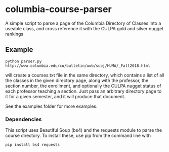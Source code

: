 # columbia-course-parser
A simple script to parse a page of the Columbia Directory of Classes into a useable class, and cross reference it with the CULPA gold and silver nugget rankings

## Example

```
python parser.py http://www.columbia.edu/cu/bulletin/uwb/subj/HUMA/_Fall2018.html
```

will create a courses.txt file in the same directory, which contains a list of all the classes in the given directory page, along with the professor, the section number, the enrollment, and optionally the CULPA nugget status of each professor teaching a section. Just pass an arbitrary directory page to it for a given semester, and it will produce that document.

See the examples folder for more examples.

### Dependencies

This script uses Beautiful Soup (bs4) and the requests module to parse the course directory. To install these, use pip from the command line with

```
pip install bs4 requests
```
